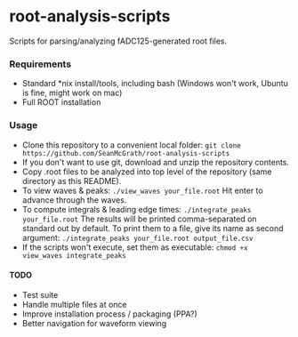 # root-analysis-scripts
Scripts for parsing/analyzing fADC125-generated root files.

### Requirements
* Standard *nix install/tools, including bash (Windows won't work, Ubuntu is fine, might work on mac)
* Full ROOT installation

### Usage
* Clone this repository to a convenient local folder: `git clone https://github.com/SeanMcGrath/root-analysis-scripts`
* If you don't want to use git, download and unzip the repository contents. 
* Copy .root files to be analyzed into top level of the repository (same directory as this README).
* To view waves & peaks: `./view_waves your_file.root` Hit enter to advance through the waves.
* To compute integrals & leading edge times: `./integrate_peaks your_file.root` The results will be printed comma-separated  on standard out by default. To print them to a file, give its name as second argument: `./integrate_peaks your_file.root output_file.csv`
* If the scripts won't execute, set them as executable: `chmod +x view_waves integrate_peaks`

#### TODO
* Test suite
* Handle multiple files at once
* Improve installation process / packaging (PPA?)
* Better navigation for waveform viewing
